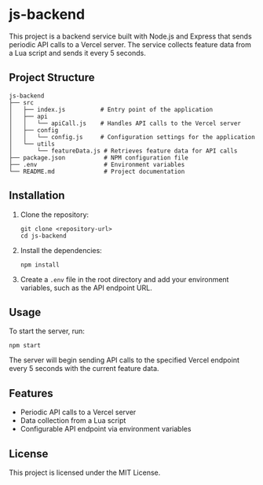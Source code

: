 # js-backend

This project is a backend service built with Node.js and Express that sends periodic API calls to a Vercel server. The service collects feature data from a Lua script and sends it every 5 seconds.

## Project Structure

```
js-backend
├── src
│   ├── index.js          # Entry point of the application
│   ├── api
│   │   └── apiCall.js    # Handles API calls to the Vercel server
│   ├── config
│   │   └── config.js     # Configuration settings for the application
│   └── utils
│       └── featureData.js # Retrieves feature data for API calls
├── package.json           # NPM configuration file
├── .env                   # Environment variables
└── README.md              # Project documentation
```

## Installation

1. Clone the repository:
   ```
   git clone <repository-url>
   cd js-backend
   ```

2. Install the dependencies:
   ```
   npm install
   ```

3. Create a `.env` file in the root directory and add your environment variables, such as the API endpoint URL.

## Usage

To start the server, run:
```
npm start
```

The server will begin sending API calls to the specified Vercel endpoint every 5 seconds with the current feature data.

## Features

- Periodic API calls to a Vercel server
- Data collection from a Lua script
- Configurable API endpoint via environment variables

## License

This project is licensed under the MIT License.